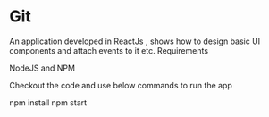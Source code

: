 # Git

An application developed in ReactJs , shows how to design basic UI components and attach events to it etc.
Requirements


NodeJS and NPM 

Checkout the code and use below commands to run the app

npm install
npm start
